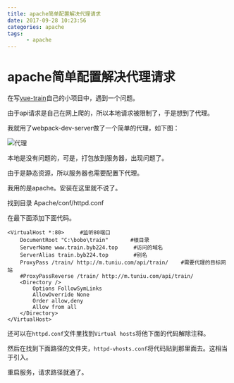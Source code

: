 ```yaml
---
title: apache简单配置解决代理请求
date: 2017-09-28 10:23:56
categories: apache
tags: 
      - apache
---
```


# apache简单配置解决代理请求

在写[vue-train](http://train.byb224.top)自己的小项目中，遇到一个问题。

由于api请求是自己在网上爬的，所以本地请求被限制了，于是想到了代理。

我就用了webpack-dev-server做了一个简单的代理，如下图：

![代理](1.png)

本地是没有问题的，可是，打包放到服务器，出现问题了。

由于是静态资源，所以服务器也需要配置下代理。

我用的是apache。安装在这里就不说了。

找到目录 Apache/conf/httpd.conf

在最下面添加下面代码。

```
<VirtualHost *:80>     #监听80端口  
    DocumentRoot "C:\bobo\train"       #根目录
    ServerName www.train.byb224.top     #访问的域名
	ServerAlias train.byb224.top		#别名
	ProxyPass /train/ http://m.tuniu.com/api/train/    #需要代理的目标网站
	#ProxyPassReverse /train/ http://m.tuniu.com/api/train/
	<Directory />
		Options FollowSymLinks
		AllowOverride None
		Order allow,deny
		Allow from all
	</Directory>
</VirtualHost>
```

还可以在```httpd.conf```文件里找到```Virtual hosts```将他下面的代码解除注释。

然后在找到下面路径的文件夹，```httpd-vhosts.conf```将代码贴到那里面去。这相当于引入。

重启服务，请求路径就通了。